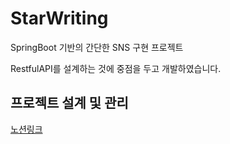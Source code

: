 # StarWriting

SpringBoot 기반의 간단한 SNS 구현 프로젝트

RestfulAPI를 설계하는 것에 중점을 두고 개발하였습니다.

## 프로젝트 설계 및 관리

[노션링크](https://flowery-trouser-e0d.notion.site/e4fafd76b5b942559cdd2d12f424ac5a?pvs=4)
